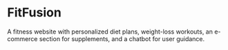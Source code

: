 # FitFusion
A fitness website with personalized diet plans, weight-loss workouts, an e-commerce section for supplements, and a chatbot for user guidance.
